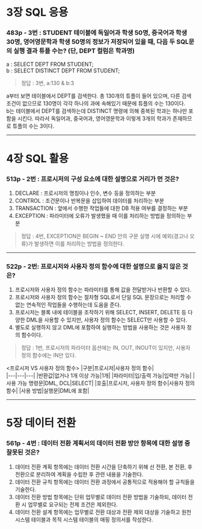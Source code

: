 # 3장 SQL 응용

### 483p - 3번 : STUDENT 테이블에 독일어과 학생 50명, 중국어과 학생 30명, 영어영문학과 학생 50명의 정보가 저장되어 있을 때, 다음 두 SQL문의 실행 결과 튜플 수는? (단, DEPT 컬럼은 학과명)  
a : SELECT DEPT FROM STUDENT;  
b : SELECT DISTINCT DEPT FROM STUDENT;
> 정답 : 3번, a:130 & b:3

a부터 보면 <STUDENT> 테이블에서 DEPT를 검색한다. 총 130개의 튜플이 들어 있으며, 다른 검색 조건이 없으므로 130명이 각각 하나의 과에 속해있기 때문에 튜플의 수는 130이다.  
b는 <STUDENT> 테이블에서 DEPT를 검색하는데 DISTINCT 명령에 의해 중복된 학과는 하나만 포함을 시킨다. 따라서 독일어과, 중국어과, 영어영문학과 이렇게 3개의 학과가 존재하므로 튜플의 수는 3이다.
***

# 4장 SQL 활용

### 513p - 2번 : 프로시저의 구성 요소에 대한 설명으로 거리가 먼 것은?
1. DECLARE : 프로시저의 명칭이나 인수, 변수 등을 정의하는 부분
2. CONTROL : 조건문이나 반복문을 삽입하여 데이터를 처리하는 부분
3. TRANSACTION : 앞에서 수행한 작업들에 대한 DB 적용 여부를 결정하는 부분
4. EXCEPTION : 파라미터에 오류가 발생했을 때 이를 처리하는 방법을 정의하는 부분  
> 정답 : 4번, EXCEPTION은 BEGIN ~ END 안의 구문 실행 시에 예외(경고나 오류)가 발생하면 이를 처리하는 방법을 정의한다.
***

### 522p - 2번: 프로시저와 사용자 정의 함수에 대한 설명으로 옳지 않은 것은?
1. 프로시저와 사용자 정의 함수는 파라미터를 통해 값을 전달받거나 반환할 수 있다.  
2. 프로시저와 사용자 정의 함수는 절차형 SQL로서 단일 SQL 문장으로는 처리할 수 없는 연속적인 작업들을 수행하는데 도움을 준다.  
3. 프로시저는 블록 내에 테이블을 조작하기 위해 SELECT, INSERT, DELETE 등 다양한 DML을 사용할 수 있지만, 사용자 정의 함수는 SELECT만 사용할 수 있다.  
4. 별도로 실행하지 않고 DML에 포함하여 실행하는 방법을 사용하는 것은 사용자 정의 함수이다.  
> 정답 : 1번, 프로시저의 파라미터 옵션에는 IN, OUT, INOUT이 있지만, 사용자 정의 함수에는 IN만 있다.  

<프로시저 VS 사용자 정의 함수>
|구분|프로시저|사용자 정의 함수|  
|---|---|---|
|반환값|없거나 1개 이상 가능|1개|
|파라미터|입/출력 가능|입력만 가능|
|사용 가능 명령문|DML, DCL|SELECT|
|호출|프로시저, 사용자 정의 함수|사용자 정의 함수|
|사용 방법|실행문|DML에 포함|
***
  
# 5장 데이터 전환

### 561p - 4번 : 데이터 전환 계획서의 데이터 전환 방안 항목에 대한 설명 중 잘못된 것은?
1. 데이터 전환 계획 항목에는 데이터 전환 시간을 단축하기 위해 선 전환, 본 전환, 후 전환으로 분리하여 계획을 수립한 후 관련 내용을 기술한다.  
2. 데이터 전환 규칙 항목에는 데이터 전환 과정에서 공통적으로 적용해야 할 규칙들을 기술한다.  
3. 데이터 전환 방법 항목에는 단위 업무별로 데이터 전환 방법을 기술하되, 데이터 전환 시 업무별로 요구되는 전제 조건은 제외한다.  
4. 데이터 전환 설계 항목에는 업무별로 전환 대상과 전환 제외 대상을 기술하고 원천 시스템 테이블과 목적 시스템 테이블의 매핑 정의서를 작성한다.
